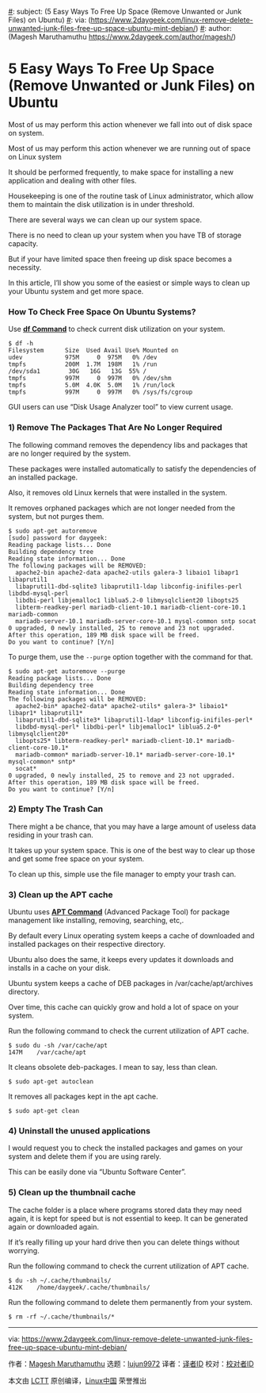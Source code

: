 [#]: collector: (lujun9972)
[#]: translator: ( )
[#]: reviewer: ( )
[#]: publisher: ( )
[#]: url: ( )
[#]: subject: (5 Easy Ways To Free Up Space (Remove Unwanted or Junk Files) on Ubuntu)
[#]: via: (https://www.2daygeek.com/linux-remove-delete-unwanted-junk-files-free-up-space-ubuntu-mint-debian/)
[#]: author: (Magesh Maruthamuthu https://www.2daygeek.com/author/magesh/)

5 Easy Ways To Free Up Space (Remove Unwanted or Junk Files) on Ubuntu
======

Most of us may perform this action whenever we fall into out of disk space on system.

Most of us may perform this action whenever we are running out of space on Linux system

It should be performed frequently, to make space for installing a new application and dealing with other files.

Housekeeping is one of the routine task of Linux administrator, which allow them to maintain the disk utilization is in under threshold.

There are several ways we can clean up our system space.

There is no need to clean up your system when you have TB of storage capacity.

But if your have limited space then freeing up disk space becomes a necessity.

In this article, I’ll show you some of the easiest or simple ways to clean up your Ubuntu system and get more space.

### How To Check Free Space On Ubuntu Systems?

Use **[df Command][1]** to check current disk utilization on your system.

```
$ df -h
Filesystem      Size  Used Avail Use% Mounted on
udev            975M     0  975M   0% /dev
tmpfs           200M  1.7M  198M   1% /run
/dev/sda1        30G   16G   13G  55% /
tmpfs           997M     0  997M   0% /dev/shm
tmpfs           5.0M  4.0K  5.0M   1% /run/lock
tmpfs           997M     0  997M   0% /sys/fs/cgroup
```

GUI users can use “Disk Usage Analyzer tool” to view current usage.
[![][2]![][2]][3]

### 1) Remove The Packages That Are No Longer Required

The following command removes the dependency libs and packages that are no longer required by the system.

These packages were installed automatically to satisfy the dependencies of an installed package.

Also, it removes old Linux kernels that were installed in the system.

It removes orphaned packages which are not longer needed from the system, but not purges them.

```
$ sudo apt-get autoremove
[sudo] password for daygeek:
Reading package lists... Done
Building dependency tree
Reading state information... Done
The following packages will be REMOVED:
  apache2-bin apache2-data apache2-utils galera-3 libaio1 libapr1 libaprutil1
  libaprutil1-dbd-sqlite3 libaprutil1-ldap libconfig-inifiles-perl libdbd-mysql-perl
  libdbi-perl libjemalloc1 liblua5.2-0 libmysqlclient20 libopts25
  libterm-readkey-perl mariadb-client-10.1 mariadb-client-core-10.1 mariadb-common
  mariadb-server-10.1 mariadb-server-core-10.1 mysql-common sntp socat
0 upgraded, 0 newly installed, 25 to remove and 23 not upgraded.
After this operation, 189 MB disk space will be freed.
Do you want to continue? [Y/n]
```

To purge them, use the `--purge` option together with the command for that.

```
$ sudo apt-get autoremove --purge
Reading package lists... Done
Building dependency tree
Reading state information... Done
The following packages will be REMOVED:
  apache2-bin* apache2-data* apache2-utils* galera-3* libaio1* libapr1* libaprutil1*
  libaprutil1-dbd-sqlite3* libaprutil1-ldap* libconfig-inifiles-perl*
  libdbd-mysql-perl* libdbi-perl* libjemalloc1* liblua5.2-0* libmysqlclient20*
  libopts25* libterm-readkey-perl* mariadb-client-10.1* mariadb-client-core-10.1*
  mariadb-common* mariadb-server-10.1* mariadb-server-core-10.1* mysql-common* sntp*
  socat*
0 upgraded, 0 newly installed, 25 to remove and 23 not upgraded.
After this operation, 189 MB disk space will be freed.
Do you want to continue? [Y/n]
```

### 2) Empty The Trash Can

There might a be chance, that you may have a large amount of useless data residing in your trash can.

It takes up your system space. This is one of the best way to clear up those and get some free space on your system.

To clean up this, simple use the file manager to empty your trash can.
[![][2]![][2]][4]

### 3) Clean up the APT cache

Ubuntu uses **[APT Command][5]** (Advanced Package Tool) for package management like installing, removing, searching, etc,.

By default every Linux operating system keeps a cache of downloaded and installed packages on their respective directory.

Ubuntu also does the same, it keeps every updates it downloads and installs in a cache on your disk.

Ubuntu system keeps a cache of DEB packages in /var/cache/apt/archives directory.

Over time, this cache can quickly grow and hold a lot of space on your system.

Run the following command to check the current utilization of APT cache.

```
$ sudo du -sh /var/cache/apt
147M    /var/cache/apt
```

It cleans obsolete deb-packages. I mean to say, less than clean.

```
$ sudo apt-get autoclean
```

It removes all packages kept in the apt cache.

```
$ sudo apt-get clean
```

### 4) Uninstall the unused applications

I would request you to check the installed packages and games on your system and delete them if you are using rarely.

This can be easily done via “Ubuntu Software Center”.
[![][2]![][2]][6]

### 5) Clean up the thumbnail cache

The cache folder is a place where programs stored data they may need again, it is kept for speed but is not essential to keep. It can be generated again or downloaded again.

If it’s really filling up your hard drive then you can delete things without worrying.

Run the following command to check the current utilization of APT cache.

```
$ du -sh ~/.cache/thumbnails/
412K    /home/daygeek/.cache/thumbnails/
```

Run the following command to delete them permanently from your system.

```
$ rm -rf ~/.cache/thumbnails/*
```

--------------------------------------------------------------------------------

via: https://www.2daygeek.com/linux-remove-delete-unwanted-junk-files-free-up-space-ubuntu-mint-debian/

作者：[Magesh Maruthamuthu][a]
选题：[lujun9972][b]
译者：[译者ID](https://github.com/译者ID)
校对：[校对者ID](https://github.com/校对者ID)

本文由 [LCTT](https://github.com/LCTT/TranslateProject) 原创编译，[Linux中国](https://linux.cn/) 荣誉推出

[a]: https://www.2daygeek.com/author/magesh/
[b]: https://github.com/lujun9972
[1]: https://www.2daygeek.com/how-to-check-disk-space-usage-using-df-command/
[2]: data:image/gif;base64,R0lGODlhAQABAIAAAAAAAP///yH5BAEAAAAALAAAAAABAAEAAAIBRAA7
[3]: https://www.2daygeek.com/wp-content/uploads/2019/06/remove-delete-Unwanted-Junk-Files-free-up-space-ubuntu-mint-debian-1.jpg
[4]: https://www.2daygeek.com/wp-content/uploads/2019/06/remove-delete-Unwanted-Junk-Files-free-up-space-ubuntu-mint-debian-2.jpg
[5]: https://www.2daygeek.com/apt-command-examples-manage-packages-debian-ubuntu-systems/
[6]: https://www.2daygeek.com/wp-content/uploads/2019/06/remove-delete-Unwanted-Junk-Files-free-up-space-ubuntu-mint-debian-3.jpg
